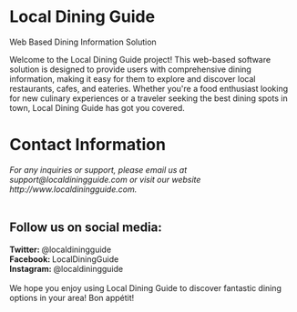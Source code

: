 # Local Dining Guide
Web Based Dining Information Solution


Welcome to the Local Dining Guide project! This web-based software solution is designed to provide users with comprehensive dining information, making it easy for them to explore and discover local restaurants, cafes, and eateries. Whether you're a food enthusiast looking for new culinary experiences or a traveler seeking the best dining spots in town, Local Dining Guide has got you covered.



<h1>Contact Information</h1>
<i>For any inquiries or support, please email us at support@localdiningguide.com or visit our 
website http://www.localdiningguide.com.</i>
<br>
<br>
<h2>Follow us on social media:</h2>
<b>Twitter: </b>@localdiningguide 
<br>
<b>Facebook: </b>LocalDiningGuide 
<br>
<b>Instagram: </b>@localdiningguide 
<br>
<br>
We hope you enjoy using Local Dining Guide to discover fantastic dining options in your 
area! Bon appétit! 
